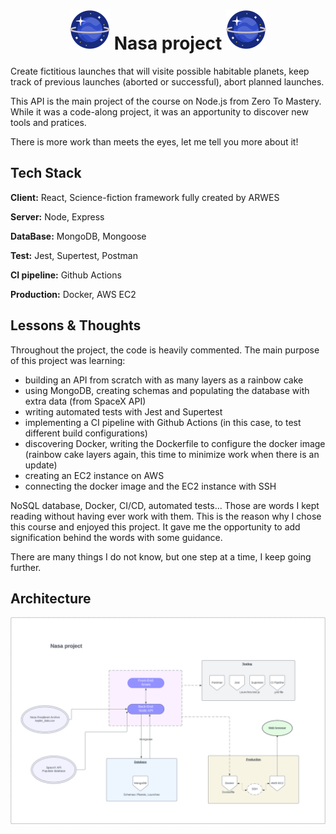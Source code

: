  <h1 align="center">
  <img src="client/public/favicon.png"> Nasa project <img src="client/public/favicon.png">
  </h1>

Create fictitious launches that will visite possible habitable planets, keep track of previous launches (aborted or successful), abort planned launches.

This API is the main project of the course on Node.js from Zero To Mastery. While it was a code-along project, it was an apportunity to discover new tools and pratices.

There is more work than meets the eyes, let me tell you more about it!

## Tech Stack

**Client:** React, Science-fiction framework fully created by ARWES

**Server:** Node, Express

**DataBase:** MongoDB, Mongoose

**Test:** Jest, Supertest, Postman

**CI pipeline:** Github Actions

**Production:** Docker, AWS EC2

## Lessons & Thoughts

Throughout the project, the code is heavily commented. The main purpose of this project was learning:

- building an API from scratch with as many layers as a rainbow cake
- using MongoDB, creating schemas and populating the database with extra data (from SpaceX API)
- writing automated tests with Jest and Supertest
- implementing a CI pipeline with Github Actions (in this case, to test different build configurations)
- discovering Docker, writing the Dockerfile to configure the docker image (rainbow cake layers again, this time to minimize work when there is an update)
- creating an EC2 instance on AWS
- connecting the docker image and the EC2 instance with SSH

NoSQL database, Docker, CI/CD, automated tests... Those are words I kept reading without having ever work with them. This is the reason why I chose this course and enjoyed this project. It gave me the opportunity to add signification behind the words with some guidance.

There are many things I do not know, but one step at a time, I keep going further.

## Architecture

<p align='center'>

   <img src="images/architecture.png">

</p>
